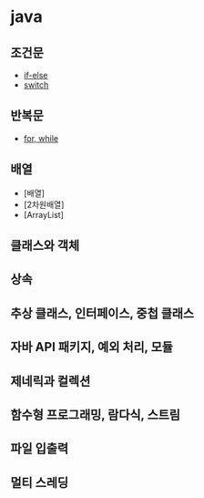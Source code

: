 # java

## 조건문
- [if-else](src/conditional/ifelse/README.md)
- [switch](src/conditional/switch/README.md)

## 반복문
- [for, while](src/loop/README.md)

## 배열
- [배열]
- [2차원배열]
- [ArrayList]

## 클래스와 객체

## 상속

## 추상 클래스, 인터페이스, 중첩 클래스

## 자바 API 패키지, 예외 처리, 모듈

## 제네릭과 컬렉션

## 함수형 프로그래밍, 람다식, 스트림

## 파일 입출력

## 멀티 스레딩